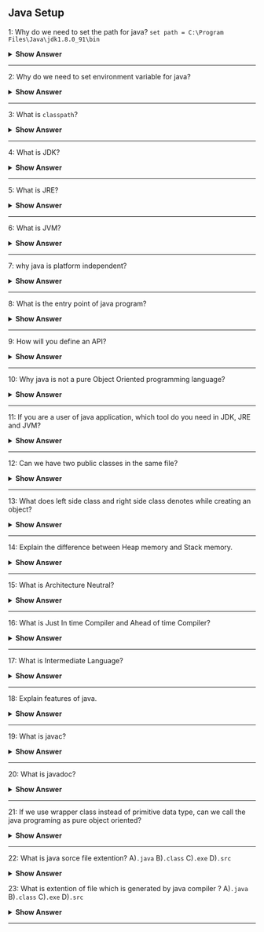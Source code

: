 ## Java Setup

1: Why do we need to set the path for java? 
`set path = C:\Program Files\Java\jdk1.8.0_91\bin`
<details>
      <summary> <b> Show Answer </b> </summary> 

- We need tools like javac, java, etc., which are located in the JDK/bin directory to compile and run java programs.
- Before compiling and running a java program, we need to set the path. This informs where JDK packages are installed.
- **Note:** We don't need to set the path if we save the java source file inside the JDK\bin directory
</details>

---

2: Why do we need to set environment variable for java?
<details> 
      <summary> <b> Show Answer </b></summary>     
      
- Whenever we run any command in the terminal, the prompt will check for the relevant executable file present in the current directory or in system environment variables.
- When we compile a java program by running `javac MyPrg.java` command in the terminal, it will look for the `javac.exe` file to compile.
- If current directory is not  `C:\Program Files\Java\jdk1.8.0_91\bin` (where `javac.exe` present), we'll get **javac is not recognized** error. 
- One of the way to avoid this error is by setting the java path `C:\ProgramFiles\Java\jdk1.8.0_05\bin` in environment variables. 

</details>

---

3: What is `classpath`?
 <details>
      <summary> <b> Show Answer </b></summary> 
      
>`classpath` is just a set of paths where the java compiler and the JVM must find needed classes to compile or execute other classes.
 </details>

---    

4: What is JDK?
 <details>
      <summary> <b> Show Answer </b></summary> 

- JDK stands for **J**ava **D**evelopment **K**it that contains JRE and developments tools like compilers and debuggers which are useful for developing java applications.
- For instance, JDK contains `javac` i.e., java compiler helps us to compiles java source file `MyPrg.java` and generates the class file `MyPrg.class`.
  
 </details>

---

5: What is JRE?
 <details>
      <summary> <b> Show Answer </b></summary> 

- JRE stands for **J**ava **R**untime **E**nvironment that contains JVM and provides the libraries and libraries to run java applications. 
 </details>

 ---

 6: What is JVM?
 <details>
      <summary><b> Show Answer </b></summary> 

- JVM stands for **J**ava **V**irtual **M**achine that uses to run java application in different platforms.
- It converts .class into java bytecode which depends up the paltform ie, the native language code.
 </details>

---

 7: why java is platform independent?
 <details>
      <summary><b> Show Answer </b></summary> 

- By use of compiler, .java file is converted into .class.
- Java Runtime Environment is supported by many platforms which contains JVM.
- Java Virtual Machine is responsible to convert .class into native bytecode.
 </details>

 ---

 8: What is the entry point of java program?

 <details>
      <summary><b> Show Answer </b></summary> 

- When Java Virtual Machine runs, it will find the main method which is in the form of
``` java
public static void main(String[] args)
```
- It is not found in the java application, the java application will not be executed.
- If the method signature this main method is changed, it will not be consider as staring point.

 </details>

---

9: How will you define an API?
 <details>
      <summary><b> Show Answer </b></summary> 

- API means Application Programming Interface, which acts as intermediate between two application to communicate between each other.
- One application may be developed in one language and other application may be developed in another application where api acts as intermediatry thats allows to communicate each other.
  
</details>

---

10: Why java is not a pure Object Oriented programming language?
 <details>
      <summary><b> Show Answer </b></summary> 

- Java supports primitive data types such as int, float, long, double, byte, char, short, boolean which are not objects.
- While using static key, their is no need to create objects to access the value or method.
  
</details>

---

11: If you are a user of java application, which tool do you need in JDK, JRE and JVM?
 <details>
      <summary><b> Show Answer </b></summary> 

- For a user, JRE is needed.
- JDK contains Debugger and compiler which are not requiered for a user.
    </details>

---

12: Can we have two public classes in the same file?
 <details>
      <summary><b> Show Answer </b></summary> 

- No, We can have more classes in a file but only one class should be public.
- It makes the compilation faster by efficient lookup of code.
- If you have more than one public class, the error will be generated on compilation time.
    </details>

---

13: What does left side class and right side class denotes while creating an object?
 <details>
      <summary><b> Show Answer </b></summary> 

- The left side class of denotes reference of the object and right side denotes object of which to be created.
    Eg. B b = new A()
- B(Reference) can be respected class, abstract class or interface.
    </details>

---

14: Explain the difference between Heap memory and Stack memory.
 <details>
      <summary><b> Show Answer </b></summary> 

- Heap memory is used through out the application.
- Objects, arrays, static variables and instance variables are the examples which are stored in heap memory
- Stack memory is used only in method or currently running methods.
- Function calls, primitive, local and reference variables are stored in this memory.    </details>

---

15: What is Architecture Neutral?
 <details>
      <summary><b> Show Answer </b></summary> 

- Software that is designed without regard to the target platform. 
- <span style="color:blue"> Software</span> is often written to maximize the performance of a specific hardware platform, but such     software must be modified to make it run on other hardware.

**Example**

- Size of int in C is 2 bytes for 32 bit architecture and 4 bytes for 64 bit architecture.
- Size of int in Java is the same 4 bytes for both 32 bit and 64 bit architecture
 </details>

---

16: What is Just In time Compiler and Ahead of time Compiler?
 <details>
      <summary><b> Show Answer </b></summary> 

- <span style="color:blue">In Just in time compilation</span>, the source code is coverted into byte code. Where the bytecode is platform independant. It is runnable in different architecture system when it is coverted in machine code in that system. Here some of the frequently used codes are stored as code cache and used when it's required.
- <span style="color:blue">In Ahead of time compilation</span>, the souce code is directly converted into machine, So it is platform dependant. AOT is used for to manual machine code convertion.
  </details>

---

17: What is Intermediate Language?
 <details>
      <summary><b> Show Answer </b></summary> 

- A language that is generated from programming source code but it cannot be directly executed by the CPU. 
- It is platform independent. 
- It can be run in any computer environment that has a runtime engine for the language. 
- Java is an example for Inermediate language.
  </details>

---

18: Explain features of java.
 <details>
      <summary><b> Show Answer </b></summary> 

- Platform Independent
- Dynamic
- Secure
- Simple
- High Performance
- Robust
- Architecture Neutral
  </details>

---

19: What is javac?
<details>
      <summary><b> Show Answer </b></summary> 

- A complementary tool that is a compiler used to read Java code and translates them into bytecode. 
- The bytecode runs on JVM.
</details>

---

20: What is javadoc?
 <details>
      <summary><b> Show Answer </b></summary> 

- It converts API documentation from Java source code to HTML. 
- This is useful when creating standard documentation in HTML.
  </details>

----

21: If we use wrapper class instead of primitive data type, can we call the java programing as pure object oriented?
 <details>
      <summary><b> Show Answer </b></summary> 

- When we use wrapper class while using arithmatic operations between two values there will be unboxing and auto boxing.
- Unboxing means converting object into primitive datatype and auto boxing means converting primitive into object which also deals with primitives.
- So, Java is not pure object oriented when we use wrapper class also.
  </details>

---

22: What is java sorce file extention?
      A)`.java`
      B)`.class`
      C)`.exe`
      D)`.src`

 <details>
      <summary><b> Show Answer </b></summary> 
  
   A) `.java`
   
   - The source file is coded in `.java` extention before compiling.
  </details>

23: What is extention of file which is generated by java compiler ?
      A)`.java`
      B)`.class`
      C)`.exe`
      D)`.src`

 <details>
      <summary><b> Show Answer </b></summary> 
  
   B) `.class`
   
   - The generated file from the java compiler has the extention of `.class` .
  </details>

---
